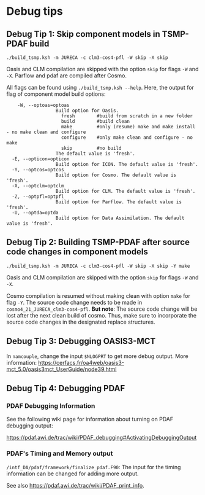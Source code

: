 # Debug tips

## Debug Tip 1: Skip component models in TSMP-PDAF build

``` shell
./build_tsmp.ksh -m JURECA -c clm3-cos4-pfl -W skip -X skip
```

Oasis and CLM compilation are skipped with the option `skip` for flags
`-W` and `-X`. Parflow and pdaf are compiled after Cosmo.

All flags can be found using `./build_tsmp.ksh --help`. Here, the
output for flag of component model build options:
``` shell
	-W, --optoas=optoas
                  Build option for Oasis.
                    fresh        #build from scratch in a new folder
                    build        #build clean
                    make         #only (resume) make and make install - no make clean and configure
                    configure    #only make clean and configure - no make
                    skip         #no build
                  The default value is 'fresh'.
  -E, --opticon=opticon
                  Build option for ICON. The default value is 'fresh'.
  -Y, --optcos=optcos
                  Build option for Cosmo. The default value is 'fresh'.
  -X, --optclm=optclm
                  Build option for CLM. The default value is 'fresh'.
  -Z, --optpfl=optpfl
                  Build option for Parflow. The default value is 'fresh'.
  -U, --optda=optda
                  Build option for Data Assimilation. The default value is 'fresh'.
```

## Debug Tip 2: Building TSMP-PDAF after source code changes in component models

``` shell
./build_tsmp.ksh -m JURECA -c clm3-cos4-pfl -W skip -X skip -Y make
```

Oasis and CLM compilation are skipped with the option `skip` for flags
`-W` and `-X`.

Cosmo compilation is resumed without making clean with option `make`
for flag `-Y`. The source code change needs to be made in
`cosmo4_21_JURECA_clm3-cos4-pfl`. **But note**: The source
code change will be lost after the next clean build of cosmo. Thus,
make sure to incorporate the source code changes in the designated
replace structures.

	
## Debug Tip 3: Debugging OASIS3-MCT

In `namcouple`, change the input `$NLOGPRT` to get more debug
output. More information:
<https://cerfacs.fr/oa4web/oasis3-mct_5.0/oasis3mct_UserGuide/node39.html>

## Debug Tip 4: Debugging PDAF

### PDAF Debugging Information

See the following wiki page for information about turning on PDAF
debugging output:

https://pdaf.awi.de/trac/wiki/PDAF_debugging#ActivatingDebuggingOutput

### PDAF's Timing and Memory output

`/intf_DA/pdaf/framework/finalize_pdaf.F90`: The input for the timing
information can be changed for adding more output.

See also <https://pdaf.awi.de/trac/wiki/PDAF_print_info>.
